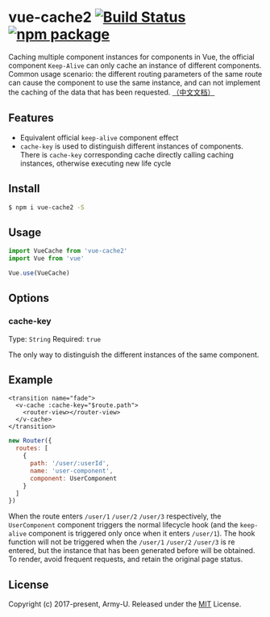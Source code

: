 # vue-cache2 [![Build Status](https://flat.badgen.net/circleci/github/Army-U/vue-cache2/master)](https://circleci.com/gh/Army-U/vue-cache2) [![npm package](https://flat.badgen.net/npm/v/vue-cache2)](https://www.npmjs.com/package/vue-cache2)

Caching multiple component instances for components in Vue, the official component `Keep-Alive` can only cache an instance of different components. Common usage scenario: the different routing parameters of the same route can cause the component to use the same instance, and can not implement the caching of the data that has been requested. [（中文文档）](README.zh-CN.md)

## Features

* Equivalent official `keep-alive` component effect
* `cache-key` is used to distinguish different instances of components. There is `cache-key` corresponding cache directly calling caching instances, otherwise executing new life cycle

## Install

```bash
$ npm i vue-cache2 -S
```

## Usage

```js
import VueCache from 'vue-cache2'
import Vue from 'vue'

Vue.use(VueCache)
```

## Options

### cache-key

Type: `String`
Required: `true`

The only way to distinguish the different instances of the same component.

## Example

```vue
<transition name="fade">
  <v-cache :cache-key="$route.path">
    <router-view></router-view>
  </v-cache>
</transition>
```

```js
new Router({
  routes: [
    {
      path: '/user/:userId',
      name: 'user-component',
      component: UserComponent
    }
  ]
})
```

When the route enters `/user/1` `/user/2` `/user/3` respectively, the `UserComponent` component triggers the normal lifecycle hook (and the `keep-alive` component is triggered only once when it enters `/user/1`). The hook function will not be triggered when the `/user/1` `/user/2` `/user/3` is re entered, but the instance that has been generated before will be obtained. To render, avoid frequent requests, and retain the original page status.

## License

Copyright (c) 2017-present, Army-U. Released under the [MIT](https://opensource.org/licenses/MIT) License.
